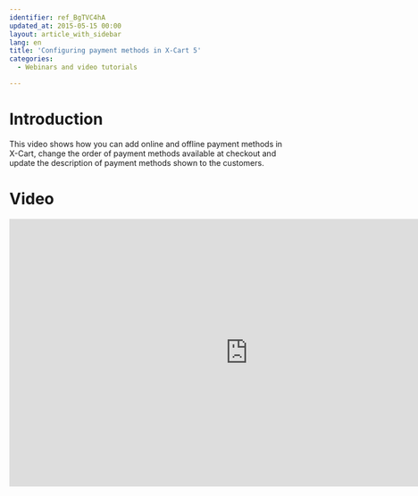 ```yaml
---
identifier: ref_BgTVC4hA
updated_at: 2015-05-15 00:00
layout: article_with_sidebar
lang: en
title: 'Configuring payment methods in X-Cart 5'
categories:
  - Webinars and video tutorials

---
```



# Introduction

This video shows how you can add online and offline payment methods in X-Cart, change the order of payment methods available at checkout and update the description of payment methods shown to the customers.

# Video

<iframe class="youtube-player" type="text/html" style="width: 853px; height: 480px" src="http://www.youtube.com/embed/wyXsPRi5MN0" frameborder="0"></iframe>